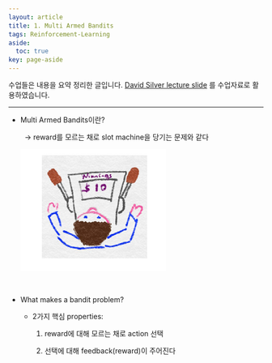 ```yaml
---
layout: article
title: 1. Multi Armed Bandits
tags: Reinforcement-Learning
aside:
  toc: true
key: page-aside
---
```


수업들은 내용을 요약 정리한 글입니다.
[David Silver lecture slide](https://www.davidsilver.uk/teaching/) 를 수업자료로 활용하였습니다.

* * *


- Multi Armed Bandits이란?

  &nbsp;&nbsp;-> reward를 모르는 채로 slot machine을 당기는 문제와 같다

  ![Image](https://raw.githubusercontent.com/LoteeYoon/LoteeYoon.github.io/master/_posts/_assets/slot_machine.png)
<br/>

- What makes a bandit problem?

  - 2가지 핵심 properties:

    1) reward에 대해 모르는 채로 action 선택

    2) 선택에 대해 feedback(reward)이 주어진다
